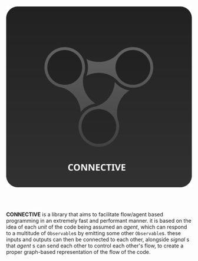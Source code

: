 <p align="center">  
  <img src="logo.svg?sanitize=true" width="512px"/>
</p>
<br><br>

**CONNECTIVE** is a library that aims to facilitate flow/agent based programming in an extremely fast and performant manner.  it is based on the idea of each _unit_ of the code being assumed an _agent_, which can respond to a multitude of `Observable`s by emitting some other `Observable`s. these inputs and outputs can then be connected to each other, alongside _signal_ s that _agent_ s can send each other to control each other's flow, to create a proper graph-based representation of the flow of the code.
